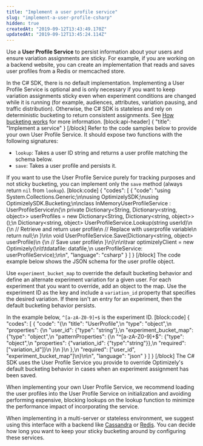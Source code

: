 ```yaml
---
title: "Implement a user profile service"
slug: "implement-a-user-profile-csharp"
hidden: true
createdAt: "2019-09-12T13:43:49.170Z"
updatedAt: "2019-09-12T13:45:24.114Z"
---
```

Use a **User Profile Service** to persist information about your users and ensure variation assignments are sticky. For example, if you are working on a backend website, you can create an implementation that reads and saves user profiles from a Redis or memcached store. 

In the C# SDK, there is no default implementation. Implementing a User Profile Service is optional and is only necessary if you want to keep variation assignments sticky even when experiment conditions are changed while it is running (for example, audiences, attributes, variation pausing, and traffic distribution). Otherwise, the C# SDK is stateless and rely on deterministic bucketing to return consistent assignments. See [How bucketing works](doc:how-bucketing-works) for more information.
[block:api-header]
{
  "title": "Implement a service"
}
[/block]
Refer to the code samples below to provide your own User Profile Service. It should expose two functions with the following signatures:

* `lookup`: Takes a user ID string and returns a user profile matching the schema below.
* `save`: Takes a user profile and persists it.

If you want to use the User Profile Service purely for tracking purposes and not sticky bucketing, you can implement only the `save` method (always return `nil` from `lookup`).
[block:code]
{
  "codes": [
    {
      "code": "using System.Collections.Generic;\n\nusing OptimizelySDK;\nusing OptimizelySDK.Bucketing;\n\nclass InMemoryUserProfileService : UserProfileService\n{\n  private Dictionary<String, Dictionary<string, object>> userProfiles = new Dictionary<String, Dictionary<string, object>>();\n  Dictionary<string, object> UserProfileService.Lookup(string userId)\n  {\n    // Retrieve and return user profile\n    // Replace with userprofile variable\n    return null;\n  }\n\n  void UserProfileService.Save(Dictionary<string, object> userProfile)\n  {\n    // Save user profile\n  }\n}\n\n\tvar optimizelyClient = new Optimizely(\n\t\tdatafile: datafile,\n    userProfileService: userProfileService);\n\n",
      "language": "csharp"
    }
  ]
}
[/block]
The code example below shows the JSON schema for the user profile object.

Use `experiment_bucket_map` to override the default bucketing behavior and define an alternate experiment variation for a given user. For each experiment that you want to override, add an object to the map. Use the experiment ID as the key and include a `variation_id` property that specifies the desired variation. If there isn't an entry for an experiment, then the default bucketing behavior persists.

In the example below, `^[a-zA-Z0-9]+$` is the experiment ID.
[block:code]
{
  "codes": [
    {
      "code": "{\n  \"title\": \"UserProfile\",\n  \"type\": \"object\",\n  \"properties\": {\n    \"user_id\": {\"type\": \"string\"},\n    \"experiment_bucket_map\": {\"type\": \"object\",\n                              \"patternProperties\": {\n                                 \"^[a-zA-Z0-9]+$\": {\"type\": \"object\",\n                                                    \"properties\": {\"variation_id\": {\"type\":\"string\"}},\n                                                    \"required\": [\"variation_id\"]}\n                               }\n                             }\n  },\n  \"required\": [\"user_id\", \"experiment_bucket_map\"]\n}\n\n",
      "language": "json"
    }
  ]
}
[/block]
The C# SDK uses the User Profile Service you provide to override Optimizely's default bucketing behavior in cases when an experiment assignment has been saved.

When implementing your own User Profile Service, we recommend loading the user profiles into the User Profile Service on initialization and avoiding performing expensive, blocking lookups on the lookup function to minimize the performance impact of incorporating the service.

When implementing in a multi-server or stateless environment, we suggest using this interface with a backend like [Cassandra](http://cassandra.apache.org/) or [Redis](https://redis.io/). You can decide how long you want to keep your sticky bucketing around by configuring these services.